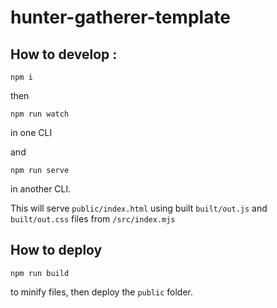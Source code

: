 # hunter-gatherer-template

## How to develop :
```
npm i
```
then
```
npm run watch
``` 
in one CLI

and

```
npm run serve
``` 
in another CLI.

This will serve `public/index.html` using built `built/out.js` and `built/out.css` files from `/src/index.mjs`

## How to deploy

```npm run build``` 

to minify files, then deploy the `public` folder.
